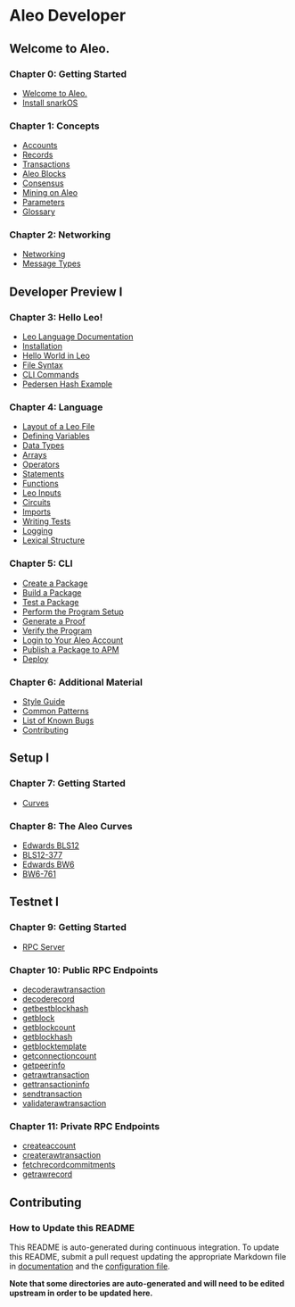 
<!----------------------------------------------------------------------------->
<!-------------------- THIS MARKDOWN FILE IS AUTOGENERATED -------------------->
<!----------------------------------------------------------------------------->

# Aleo Developer

## Welcome to Aleo.

### Chapter 0: Getting Started

- [Welcome to Aleo.](./aleo/getting_started/00_overview.md)
- [Install snarkOS](./aleo/getting_started/01_installation.md)


### Chapter 1: Concepts

- [Accounts](./aleo/concepts/00_accounts.md)
- [Records](./aleo/concepts/01_records.md)
- [Transactions](./aleo/concepts/02_transactions.md)
- [Aleo Blocks](./aleo/concepts/03_blocks.md)
- [Consensus](./aleo/concepts/04_consensus.md)
- [Mining on Aleo](./aleo/concepts/05_mining.md)
- [Parameters](./aleo/concepts/06_parameters.md)
- [Glossary](./aleo/concepts/07_glossary.md)


### Chapter 2: Networking

- [Networking](./aleo/networking/00_networking.md)
- [Message Types](./aleo/networking/01_message_types.md)


## Developer Preview I

### Chapter 3: Hello Leo!

- [Leo Language Documentation](./developer/getting_started/00_overview.md)
- [Installation](./developer/getting_started/01_installation.md)
- [Hello World in Leo](./developer/getting_started/02_hello_world.md)
- [File Syntax](./developer/getting_started/03_syntax.md)
- [CLI Commands](./developer/getting_started/04_cli.md)
- [Pedersen Hash Example](./developer/getting_started/05_example.md)


### Chapter 4: Language

- [Layout of a Leo File](./developer/language/00_layout.md)
- [Defining Variables](./developer/language/01_variables.md)
- [Data Types](./developer/language/02_types.md)
- [Arrays](./developer/language/03_arrays.md)
- [Operators](./developer/language/04_operators.md)
- [Statements](./developer/language/05_statements.md)
- [Functions](./developer/language/06_functions.md)
- [Leo Inputs](./developer/language/07_inputs.md)
- [Circuits](./developer/language/08_circuits.md)
- [Imports](./developer/language/09_imports.md)
- [Writing Tests](./developer/language/10_tests.md)
- [Logging](./developer/language/11_logging.md)
- [Lexical Structure](./developer/language/12_lexical.md)


### Chapter 5: CLI

- [Create a Package](./developer/cli/00_new.md)
- [Build a Package](./developer/cli/01_build.md)
- [Test a Package](./developer/cli/02_test.md)
- [Perform the Program Setup](./developer/cli/03_setup.md)
- [Generate a Proof](./developer/cli/04_prove.md)
- [Verify the Program](./developer/cli/05_run.md)
- [Login to Your Aleo Account](./developer/cli/06_login.md)
- [Publish a Package to APM](./developer/cli/07_publish.md)
- [Deploy](./developer/cli/08_deploy.md)


### Chapter 6: Additional Material

- [Style Guide](./developer/additional_material/00_style.md)
- [Common Patterns](./developer/additional_material/01_common.md)
- [List of Known Bugs](./developer/additional_material/02_bugs.md)
- [Contributing](./developer/additional_material/03_contributing.md)


## Setup I

### Chapter 7: Getting Started

- [Curves](./setup/curves/getting_started/00_curves.md)


### Chapter 8: The Aleo Curves

- [Edwards BLS12](./setup/curves/the_aleo_curves/00_edwards_bls12.md)
- [BLS12-377](./setup/curves/the_aleo_curves/01_bls12-377.md)
- [Edwards BW6](./setup/curves/the_aleo_curves/02_edwards_bw6.md)
- [BW6-761](./setup/curves/the_aleo_curves/03_bw6-761.md)


## Testnet I

### Chapter 9: Getting Started

- [RPC Server](./testnet/rpc/getting_started/00_rpc_server.md)


### Chapter 10: Public RPC Endpoints

- [decoderawtransaction](./testnet/rpc/public_endpoints/00_decoderawtransaction.md)
- [decoderecord](./testnet/rpc/public_endpoints/01_decoderecord.md)
- [getbestblockhash](./testnet/rpc/public_endpoints/02_getbestblockhash.md)
- [getblock](./testnet/rpc/public_endpoints/03_getblock.md)
- [getblockcount](./testnet/rpc/public_endpoints/04_getblockcount.md)
- [getblockhash](./testnet/rpc/public_endpoints/05_getblockhash.md)
- [getblocktemplate](./testnet/rpc/public_endpoints/06_getblocktemplate.md)
- [getconnectioncount](./testnet/rpc/public_endpoints/07_getconnectioncount.md)
- [getpeerinfo](./testnet/rpc/public_endpoints/08_getpeerinfo.md)
- [getrawtransaction](./testnet/rpc/public_endpoints/09_getrawtransaction.md)
- [gettransactioninfo](./testnet/rpc/public_endpoints/10_gettransactioninfo.md)
- [sendtransaction](./testnet/rpc/public_endpoints/11_sendtransaction.md)
- [validaterawtransaction](./testnet/rpc/public_endpoints/12_validaterawtransaction.md)


### Chapter 11: Private RPC Endpoints

- [createaccount](./testnet/rpc/private_endpoints/00_createaccount.md)
- [createrawtransaction](./testnet/rpc/private_endpoints/01_createrawtransaction.md)
- [fetchrecordcommitments](./testnet/rpc/private_endpoints/02_fetchrecordcommitments.md)
- [getrawrecord](./testnet/rpc/private_endpoints/03_getrawrecord.md)



## Contributing
 
### How to Update this README

This README is auto-generated during continuous integration.
To update this README, submit a pull request updating the appropriate Markdown file
in [documentation](.) and the [configuration file](./config.json).

**Note that some directories are auto-generated and will need to be edited upstream in order to be updated here.**

